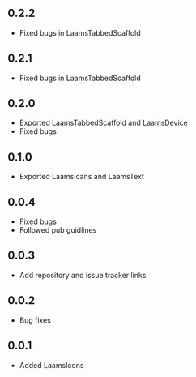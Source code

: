 ## 0.2.2
- Fixed bugs in LaamsTabbedScaffold

## 0.2.1
- Fixed bugs in LaamsTabbedScaffold

## 0.2.0
- Exported LaamsTabbedScaffold and LaamsDevice
- Fixed bugs

## 0.1.0
- Exported LaamsIcans and LaamsText

## 0.0.4
- Fixed bugs
- Followed pub guidlines

## 0.0.3
- Add repository and issue tracker links

## 0.0.2
- Bug fixes

## 0.0.1
- Added LaamsIcons